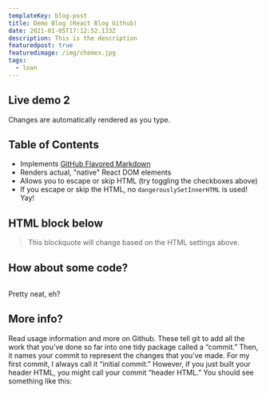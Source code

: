```yaml
---
templateKey: blog-post
title: Demo Blog (React Blog Github)
date: 2021-01-05T17:12:52.133Z
description: This is the description
featuredpost: true
featuredimage: /img/chemex.jpg
tags:
  - loan
---
```

## Live demo 2

Changes are automatically rendered as you type.

## Table of Contents

* Implements [GitHub Flavored Markdown](https://github.github.com/gfm/)
* Renders actual, "native" React DOM elements
* Allows you to escape or skip HTML (try toggling the checkboxes above)
* If you escape or skip the HTML, no `dangerouslySetInnerHTML` is used! Yay!

## HTML block below

> This blockquote will change based on the HTML settings above.

## How about some code?

```

```

Pretty neat, eh?

## More info?

Read usage information and more on Github. These tell git to add all the work that you’ve done so far into one tidy package called a “commit.” Then, it names your commit to represent the changes that you’ve made. For my first commit, I always call it “initial commit.” However, if you just built your header HTML, you might call your commit “header HTML.” You should see something like this: